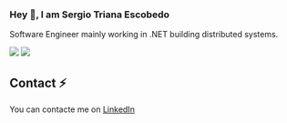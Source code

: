 ### Hey 👋, I am Sergio Triana Escobedo

Software Engineer mainly working in .NET building distributed systems.

[![](https://img.shields.io/badge/-@stescobedo92-%23181717?style=flat-square&logo=github)](https://github.com/stescobedo92)
[![](https://img.shields.io/badge/-Sergio%20Triana%20Escobedo-blue?logo=linkedin&style=flat-square&logoColor=white)](https://www.linkedin.com/in/sergio-triana-escobedo-81a452b9)

## Contact ⚡

You can contacte me on [LinkedIn](https://www.linkedin.com/in/sergio-triana-escobedo-81a452b9)
